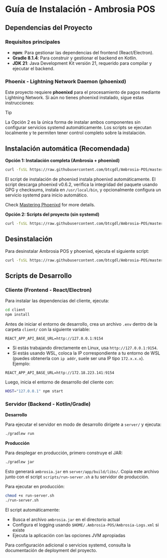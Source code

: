 # Guía de Instalación - Ambrosia POS

## Dependencias del Proyecto

### Requisitos principales

- **npm**: Para gestionar las dependencias del frontend (React/Electron).
- **Gradle 8.1.4**: Para construir y gestionar el backend en Kotlin.
- **JDK 21**: Java Development Kit versión 21, requerido para compilar y ejecutar el backend.

### Phoenix - Lightning Network Daemon (phoenixd)

Este proyecto requiere **phoenixd** para el procesamiento de pagos mediante Lightning Network. Si aún no tienes phoenixd instalado, sigue estas instrucciones:

> [!TIP]
> La Opción 2 es la única forma de instalar ambos componentes sin configurar servicios systemd automáticamente. Los scripts se ejecutan localmente y te permiten tener control completo sobre la instalación.

## Instalación automática (Recomendada)

**Opción 1: Instalación completa (Ambrosia + phoenixd)**
```bash
curl -fsSL https://raw.githubusercontent.com/btcgdl/Ambrosia-POS/master/scripts/install.sh | bash -s -- --yes
```

El script de instalación de phoenixd instala phoenixd automáticamente. El script descarga phoenixd v0.6.2, verifica la integridad del paquete usando GPG y checksums, instala en `/usr/local/bin`, y opcionalmente configura un servicio systemd para inicio automático.

Check [Mastering Phoenixd](https://btcgdl.github.io/Mastering-phoenixd/) for more details.

**Opción 2: Scripts del proyecto (sin systemd)**
```bash
curl -fsSL https://raw.githubusercontent.com/btcgdl/Ambrosia-POS/master/scripts/install.sh | bash
```

## Desinstalación 

Para desinstalar Ambrosia POS y phoenixd, ejecuta el siguiente script:

```bash
curl -fsSL https://raw.githubusercontent.com/btcgdl/Ambrosia-POS/master/scripts/uninstall.sh | bash
```

## Scripts de Desarrollo

### Cliente (Frontend - React/Electron)

Para instalar las dependencias del cliente, ejecuta:

```sh
cd client
npm install
```

Antes de iniciar el entorno de desarrollo, crea un archivo `.env` dentro de la carpeta `client/` con la siguiente variable:

```
REACT_APP_API_BASE_URL=http://127.0.0.1:9154
```

- Si estás trabajando directamente en Linux, usa `http://127.0.0.1:9154`.
- Si estás usando WSL, coloca la IP correspondiente a tu entorno de WSL (puedes obtenerla con `ip addr`, suele ser una IP tipo `172.x.x.x`). Ejemplo:

```
REACT_APP_API_BASE_URL=http://172.18.223.141:9154
```

Luego, inicia el entorno de desarrollo del cliente con:

```sh
HOST="127.0.0.1" npm start
```

### Servidor (Backend - Kotlin/Gradle)

**Desarrollo**

Para ejecutar el servidor en modo de desarrollo dirígete a `server/` y ejecuta:

```sh
./gradlew run
```

**Producción**

Para desplegar en producción, primero construye el JAR:

```sh
./gradlew jar
```

Esto generará `ambrosia.jar` en `server/app/build/libs/`. Copia este archivo junto con el script `scripts/run-server.sh` a tu servidor de producción.

Para ejecutar en producción:

```sh
chmod +x run-server.sh
./run-server.sh
```

El script automáticamente:
- Busca el archivo `ambrosia.jar` en el directorio actual
- Configura el logging usando `$HOME/.Ambrosia-POS/Ambrosia-Logs.xml` si existe
- Ejecuta la aplicación con las opciones JVM apropiadas

Para configuración adicional o servicios systemd, consulta la documentación de deployment del proyecto.
